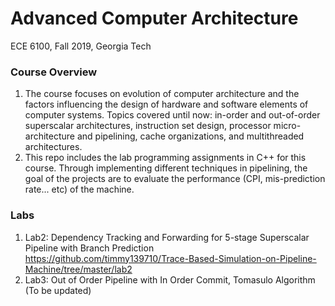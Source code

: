# Advanced Computer Architecture
ECE 6100, Fall 2019, Georgia Tech

### Course Overview
1. The course focuses on evolution of computer architecture and the factors influencing the design of hardware and software elements of computer systems. Topics covered until now: in-order and out-of-order superscalar architectures, instruction set design, processor micro-architecture and pipelining, cache organizations, and multithreaded architectures.  
2. This repo includes the lab programming assignments in C++ for this course. Through implementing different techniques in pipelining, the goal of the projects are to evaluate the performance (CPI, mis-prediction rate... etc) of the machine.

### Labs

1. Lab2: Dependency Tracking and Forwarding for 5-stage Superscalar Pipeline with Branch Prediction  
https://github.com/timmy139710/Trace-Based-Simulation-on-Pipeline-Machine/tree/master/lab2
2. Lab3: Out of Order Pipeline with In Order Commit, Tomasulo Algorithm
  (To be updated)

